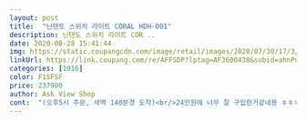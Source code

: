 ```yaml
---
layout: post 
title:  "닌텐도 스위치 라이트 CORAL HDH-001" 
description: 닌텐도 스위치 라이트 COR ..
date: 2020-08-28 15:41:44 
img: https://static.coupangcdn.com/image/retail/images/2020/07/30/17/3/b1f7df96-8390-4e72-9d6a-7725beac579c.jpg 
linkUrl: https://link.coupang.com/re/AFFSDP?lptag=AF3600438&subid=ahnPublicAsk&pageKey=1895512579&itemId=3220211997&vendorItemId=70690574075&traceid=V0-113-9deead6aa388c190 
categories: [1016] 
color: F15F5F 
price: 237900 
author: Ask View Shop 
cont:  "(오후5시 주문, 새벽 140분경 도착)<br/>24만원에 너무 잘 구입한거같네용 ㅎㅎㅎㅎ<br/>같이 들어있었습니다!! ㅎㅎ<br/>그래도 좋은 제품 정가에 살 수 있어서 좋아요!!<br/>기분 너무 좋습니당><❤️❤️<br/>다른 후기 보니까 박스만 온다고 해서 걱정했는데.<br/>.<br/><br/>다만, 스위치보다 크기가 너무 작아서 놀랐어요!<br/>배송은 너무 빨라서 놀랐고^^<br/>상자에 흠집 하나 없이 왔네요!!<br/>저는 공기 주머니 라고 하나요?? 에어팩??이<br/>저는 뾱뾱이도 한번 감아서 보내주셨어요!<br/>제품도 지금까진 잘 작동 됩니다!!<br/>좋아요!<br/>집에서 초딩 아들이 게임 혼자 하기 싫어해서 서브로 하나 더 산거라 바로 비교가 가능 했는데 생각보다 작네요!<br/>최고에요! 정가로 구매할 수 있어서 제일 좋았고 로켓배송이라 다음날 아침에 받을 수 있었어요!<br/>코랄이라 역시 색도 이쁘고 , 배송도 빠르고 나름 잘 산거같습니다!!<br/>한가지 아쉬운점은 암만 그래도 24만원이나 하는 전자제품인데 완충제하나없이 비닐포장지에 쌓여왔다는게 너무 아쉬워요,, 적어도 상자포장이나 뽁뽁이는 둘러줬어야하는거 아닌가합니다 ㅠㅠ 상자모서리들이 다 꾸겨져서왔네요<br/>흠집하나없이 예쁜 새 상품으로 잘 왔네요 ㅎㅎ<br/>" 
---
```

